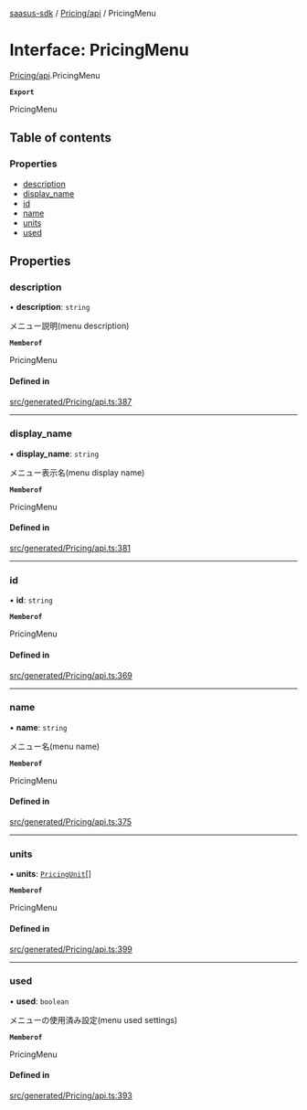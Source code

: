 [saasus-sdk](../README.md) / [Pricing/api](../modules/Pricing_api.md) / PricingMenu

# Interface: PricingMenu

[Pricing/api](../modules/Pricing_api.md).PricingMenu

**`Export`**

PricingMenu

## Table of contents

### Properties

- [description](Pricing_api.PricingMenu.md#description)
- [display\_name](Pricing_api.PricingMenu.md#display_name)
- [id](Pricing_api.PricingMenu.md#id)
- [name](Pricing_api.PricingMenu.md#name)
- [units](Pricing_api.PricingMenu.md#units)
- [used](Pricing_api.PricingMenu.md#used)

## Properties

### description

• **description**: `string`

メニュー説明(menu description)

**`Memberof`**

PricingMenu

#### Defined in

[src/generated/Pricing/api.ts:387](https://github.com/saasus-platform/saasus-sdk-javascript/blob/55abc15/src/generated/Pricing/api.ts#L387)

___

### display\_name

• **display\_name**: `string`

メニュー表示名(menu display name)

**`Memberof`**

PricingMenu

#### Defined in

[src/generated/Pricing/api.ts:381](https://github.com/saasus-platform/saasus-sdk-javascript/blob/55abc15/src/generated/Pricing/api.ts#L381)

___

### id

• **id**: `string`

**`Memberof`**

PricingMenu

#### Defined in

[src/generated/Pricing/api.ts:369](https://github.com/saasus-platform/saasus-sdk-javascript/blob/55abc15/src/generated/Pricing/api.ts#L369)

___

### name

• **name**: `string`

メニュー名(menu name)

**`Memberof`**

PricingMenu

#### Defined in

[src/generated/Pricing/api.ts:375](https://github.com/saasus-platform/saasus-sdk-javascript/blob/55abc15/src/generated/Pricing/api.ts#L375)

___

### units

• **units**: [`PricingUnit`](../modules/Pricing_api.md#pricingunit)[]

**`Memberof`**

PricingMenu

#### Defined in

[src/generated/Pricing/api.ts:399](https://github.com/saasus-platform/saasus-sdk-javascript/blob/55abc15/src/generated/Pricing/api.ts#L399)

___

### used

• **used**: `boolean`

メニューの使用済み設定(menu used settings)

**`Memberof`**

PricingMenu

#### Defined in

[src/generated/Pricing/api.ts:393](https://github.com/saasus-platform/saasus-sdk-javascript/blob/55abc15/src/generated/Pricing/api.ts#L393)
